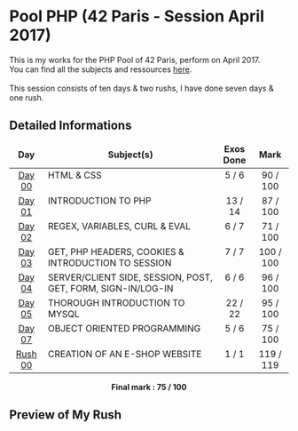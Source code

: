 # Pool PHP (42 Paris - Session April 2017)

This is my works for the PHP Pool of 42 Paris, perform on April 2017.<br />
You can find all the subjects and ressources [here](https://github.com/Binary-Hackers/42_Subjects/tree/master/01_Piscines/PHP).<br /><br />
This session consists of ten days & two rushs, I have done seven days & one rush.

## Detailed Informations

<table width="100%">
<thead>
<tr>

<td width="12%" height="40px" align="center" cellpadding="0">
<strong>Day</strong>
</td>

<td width="61%" align="center" cellpadding="0">
<strong>Subject(s)</strong>
</td>

<td width="12%" align="center" cellpadding="0">
<strong>Exos Done</strong>
</td>

<td width="13%" align="center" cellpadding="0">
<strong>Mark</strong>
</td>

</tr>
</thead>
<tbody>
<tr>
<td valign="top" align="center" height="30px"><a href="https://github.com/BenjaminSouchet/Pool_PHP/tree/master/DAYS/D00" title="Show this day !">Day 00</a></td>
<td valign="top" height="30px">HTML &amp; CSS</td>
<td valign="top" align="center" height="30px">5 / 6</td>
<td valign="top" align="center" height="30px">90 / 100</td>
</tr>
<tr>
<td valign="top" align="center" height="30px"><a href="https://github.com/BenjaminSouchet/Pool_PHP/tree/master/DAYS/D01" title="Show this day !">Day 01</a></td>
<td valign="top" height="30px">INTRODUCTION TO PHP</td>
<td valign="top" align="center" height="30px">13 / 14</td>
<td valign="top" align="center" height="30px">87 / 100</td>
</tr>
<tr>
<td valign="top" align="center" height="30px"><a href="https://github.com/BenjaminSouchet/Pool_PHP/tree/master/DAYS/D02" title="Show this day !">Day 02</a></td>
<td valign="top" height="30px">REGEX, VARIABLES, CURL &amp; EVAL</td>
<td valign="top" align="center" height="30px">6 / 7</td>
<td valign="top" align="center" height="30px">71 / 100</td>
</tr>
<tr>
<td valign="top" align="center" height="30px"><a href="https://github.com/BenjaminSouchet/Pool_PHP/tree/master/DAYS/D03" title="Show this day !">Day 03</a></td>
<td valign="top" height="30px">GET, PHP HEADERS, COOKIES &amp; INTRODUCTION TO SESSION</td>
<td valign="top" align="center" height="30px">7 / 7</td>
<td valign="top" align="center" height="30px">100 / 100</td>
</tr>
<tr>
<td valign="top" align="center" height="30px"><a href="https://github.com/BenjaminSouchet/Pool_PHP/tree/master/DAYS/D04" title="Show this day !">Day 04</a></td>
<td valign="top" height="30px">SERVER/CLIENT SIDE, SESSION, POST, GET, FORM, SIGN-IN/LOG-IN</td>
<td valign="top" align="center" height="30px">6 / 6</td>
<td valign="top" align="center" height="30px">96 / 100</td>
</tr>
<tr>
<td valign="top" align="center" height="30px"><a href="https://github.com/BenjaminSouchet/Pool_PHP/tree/master/DAYS/D05" title="Show this day !">Day 05</a></td>
<td valign="top" height="30px">THOROUGH INTRODUCTION TO MYSQL</td>
<td valign="top" align="center" height="30px">22 / 22</td>
<td valign="top" align="center" height="30px">95 / 100</td>
</tr>
<tr>
<td valign="top" align="center" height="30px"><a href="https://github.com/BenjaminSouchet/Pool_PHP/tree/master/DAYS/D07" title="Show this day !">Day 07</a></td>
<td valign="top" height="30px">OBJECT ORIENTED PROGRAMMING</td>
<td valign="top" align="center" height="30px">5 / 6</td>
<td valign="top" align="center" height="30px">75 / 100</td>
</tr>
<tr>
<td valign="top" align="center" height="30px"><a href="https://github.com/BenjaminSouchet/Pool_PHP/tree/master/RUSH/Rush00" title="Show that rush !">Rush 00</a></td>
<td valign="top" height="30px">CREATION OF AN E-SHOP WEBSITE</td>
<td valign="top" align="center" height="30px">1 / 1</td>
<td valign="top" align="center" height="30px">119 / 119</td>
</tr>
</tbody>
</table>
<p align="center"><b>Final mark : 75 / 100</b></p>

## Preview of My Rush

